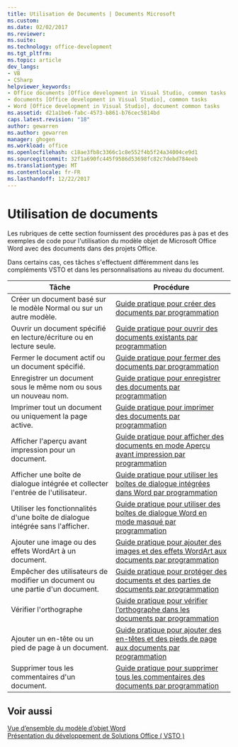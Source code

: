 ```yaml
---
title: Utilisation de Documents | Documents Microsoft
ms.custom: 
ms.date: 02/02/2017
ms.reviewer: 
ms.suite: 
ms.technology: office-development
ms.tgt_pltfrm: 
ms.topic: article
dev_langs:
- VB
- CSharp
helpviewer_keywords:
- Office documents [Office development in Visual Studio, common tasks
- documents [Office development in Visual Studio], common tasks
- Word [Office development in Visual Studio], document common tasks
ms.assetid: d21a1be6-fabc-4573-b861-b76cec5814bd
caps.latest.revision: "18"
author: gewarren
ms.author: gewarren
manager: ghogen
ms.workload: office
ms.openlocfilehash: c18ae3fb8c3366c1c8e552f4b5f24a34004ce9d1
ms.sourcegitcommit: 32f1a690fc445f9586d53698fc82c7debd784eeb
ms.translationtype: MT
ms.contentlocale: fr-FR
ms.lasthandoff: 12/22/2017
---
```

# <a name="working-with-documents"></a>Utilisation de documents
  Les rubriques de cette section fournissent des procédures pas à pas et des exemples de code pour l'utilisation du modèle objet de Microsoft Office Word avec des documents dans des projets Office.  
  
 Dans certains cas, ces tâches s'effectuent différemment dans les compléments VSTO et dans les personnalisations au niveau du document.  
  
|Tâche|Procédure|  
|----------|---------------|  
|Créer un document basé sur le modèle Normal ou sur un autre modèle.|[Guide pratique pour créer des documents par programmation](../vsto/how-to-programmatically-create-new-documents.md)|  
|Ouvrir un document spécifié en lecture/écriture ou en lecture seule.|[Guide pratique pour ouvrir des documents existants par programmation](../vsto/how-to-programmatically-open-existing-documents.md)|  
|Fermer le document actif ou un document spécifié.|[Guide pratique pour fermer des documents par programmation](../vsto/how-to-programmatically-close-documents.md)|  
|Enregistrer un document sous le même nom ou sous un nouveau nom.|[Guide pratique pour enregistrer des documents par programmation](../vsto/how-to-programmatically-save-documents.md)|  
|Imprimer tout un document ou uniquement la page active.|[Guide pratique pour imprimer des documents par programmation](../vsto/how-to-programmatically-print-documents.md)|  
|Afficher l'aperçu avant impression pour un document.|[Guide pratique pour afficher des documents en mode Aperçu avant impression par programmation](../vsto/how-to-programmatically-display-documents-in-print-preview.md)|  
|Afficher une boîte de dialogue intégrée et collecter l'entrée de l'utilisateur.|[Guide pratique pour utiliser les boîtes de dialogue intégrées dans Word par programmation](../vsto/how-to-programmatically-use-built-in-dialog-boxes-in-word.md)|  
|Utiliser les fonctionnalités d'une boîte de dialogue intégrée sans l'afficher.|[Guide pratique pour utiliser des boîtes de dialogue Word en mode masqué par programmation](../vsto/how-to-programmatically-use-word-dialog-boxes-in-hidden-mode.md)|  
|Ajouter une image ou des effets WordArt à un document.|[Guide pratique pour ajouter des images et des effets WordArt aux documents par programmation](../vsto/how-to-programmatically-add-pictures-and-word-art-to-documents.md)|  
|Empêcher des utilisateurs de modifier un document ou une partie d'un document.|[Guide pratique pour protéger des documents et des parties de documents par programmation](../vsto/how-to-programmatically-protect-documents-and-parts-of-documents.md)|  
|Vérifier l'orthographe|[Guide pratique pour vérifier l’orthographe dans les documents par programmation](../vsto/how-to-programmatically-check-spelling-in-documents.md)|  
|Ajouter un en-tête ou un pied de page à un document.|[Guide pratique pour ajouter des en-têtes et des pieds de page aux documents par programmation](../vsto/how-to-programmatically-add-headers-and-footers-to-documents.md)|  
|Supprimer tous les commentaires d'un document.|[Guide pratique pour supprimer tous les commentaires des documents par programmation](../vsto/how-to-programmatically-remove-all-comments-from-documents.md)|  
  
## <a name="see-also"></a>Voir aussi  
 [Vue d’ensemble du modèle d’objet Word](../vsto/word-object-model-overview.md)   
 [Présentation du développement de Solutions Office &#40; VSTO &#41;](../vsto/office-solutions-development-overview-vsto.md)  
  
  